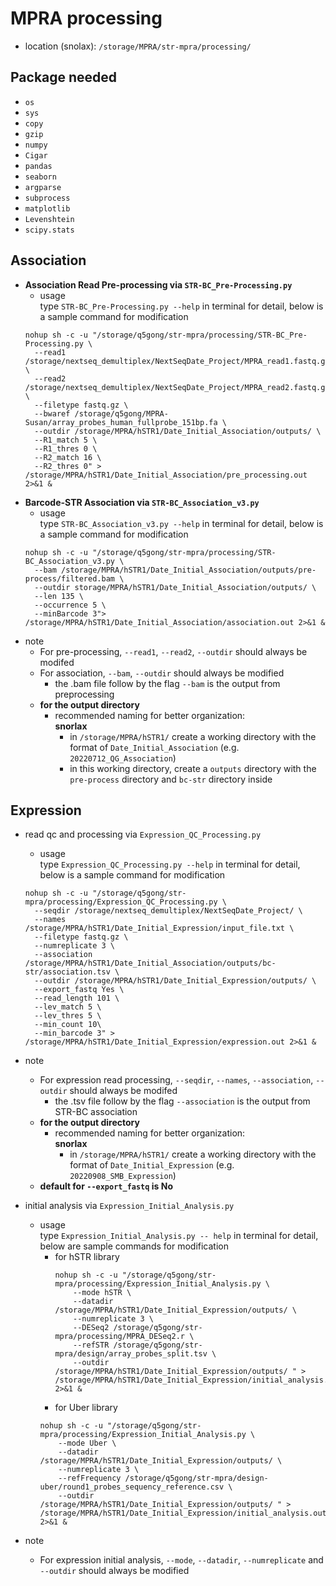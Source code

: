 # MPRA processing 
- location (snolax): `/storage/MPRA/str-mpra/processing/`

## Package needed 
- `os`
- `sys`
- `copy`
- `gzip`
- `numpy`
- `Cigar`
- `pandas`
- `seaborn`
- `argparse`
- `subprocess`
- `matplotlib`
- `Levenshtein`
- `scipy.stats`

## Association
- __Association Read Pre-processing via `STR-BC_Pre-Processing.py`__
    - usage \
      type `STR-BC_Pre-Processing.py --help` in terminal for detail, below is a sample command for modification
    ```shell
    nohup sh -c -u "/storage/q5gong/str-mpra/processing/STR-BC_Pre-Processing.py \
      --read1 /storage/nextseq_demultiplex/NextSeqDate_Project/MPRA_read1.fastq.gz \
      --read2 /storage/nextseq_demultiplex/NextSeqDate_Project/MPRA_read2.fastq.gz \
      --filetype fastq.gz \
      --bwaref /storage/q5gong/MPRA-Susan/array_probes_human_fullprobe_151bp.fa \
      --outdir /storage/MPRA/hSTR1/Date_Initial_Association/outputs/ \
      --R1_match 5 \
      --R1_thres 0 \
      --R2_match 16 \
      --R2_thres 0" > /storage/MPRA/hSTR1/Date_Initial_Association/pre_processing.out 2>&1 &
    ```
- __Barcode-STR Association via `STR-BC_Association_v3.py`__
    - usage \
      type `STR-BC_Association_v3.py --help` in terminal for detail, below is a sample command for modification
    ```shell
    nohup sh -c -u "/storage/q5gong/str-mpra/processing/STR-BC_Association_v3.py \
      --bam /storage/MPRA/hSTR1/Date_Initial_Association/outputs/pre-process/filtered.bam \
      --outdir storage/MPRA/hSTR1/Date_Initial_Association/outputs/ \
      --len 135 \
      --occurrence 5 \
      --minBarcode 3"> /storage/MPRA/hSTR1/Date_Initial_Association/association.out 2>&1 &
    ```
- note 
    - For pre-processing, `--read1`, `--read2`, `--outdir` should always be modifed
    - For association, `--bam`, `--outdir` should always be modified 
        - the .bam file follow by the flag `--bam` is the output from preprocessing 
    - __for the output directory__
        - recommended naming for better organization: \
          __snorlax__
          - in `/storage/MPRA/hSTR1/` create a working directory with the format of `Date_Initial_Association` (e.g. `20220712_QG_Association`)
          - in this working directory, create a `outputs` directory with the `pre-process` directory and `bc-str` directory inside

## Expression 
- read qc and processing via `Expression_QC_Processing.py`
    - usage \
      type `Expression_QC_Processing.py --help` in terminal for detail, below is a sample command for modification
    ```shell
    nohup sh -c -u "/storage/q5gong/str-mpra/processing/Expression_QC_Processing.py \
      --seqdir /storage/nextseq_demultiplex/NextSeqDate_Project/ \
      --names /storage/MPRA/hSTR1/Date_Initial_Expression/input_file.txt \
      --filetype fastq.gz \
      --numreplicate 3 \
      --association /storage/MPRA/hSTR1/Date_Initial_Association/outputs/bc-str/association.tsv \
      --outdir /storage/MPRA/hSTR1/Date_Initial_Expression/outputs/ \
      --export_fastq Yes \
      --read_length 101 \
      --lev_match 5 \
      --lev_thres 5 \
      --min_count 10\
      --min_barcode 3" > /storage/MPRA/hSTR1/Date_Initial_Expression/expression.out 2>&1 &
    ```
- note 
    - For expression read processing, `--seqdir`, `--names`, `--association`, `--outdir` should always be modifed
        - the .tsv file follow by the flag `--association` is the output from STR-BC association 
    - __for the output directory__
        - recommended naming for better organization: \
          __snorlax__
          - in `/storage/MPRA/hSTR1/` create a working directory with the format of `Date_Initial_Expression` (e.g. `20220908_SMB_Expression`)
    - __default for `--export_fastq` is No__
          
- initial analysis via `Expression_Initial_Analysis.py`
    - usage \
      type `Expression_Initial_Analysis.py -- help` in terminal for detail, below are sample commands for modification 
      - for hSTR library 
        ```shell
        nohup sh -c -u "/storage/q5gong/str-mpra/processing/Expression_Initial_Analysis.py \
            --mode hSTR \
            --datadir /storage/MPRA/hSTR1/Date_Initial_Expression/outputs/ \
            --numreplicate 3 \
            --DESeq2 /storage/q5gong/str-mpra/processing/MPRA_DESeq2.r \
            --refSTR /storage/q5gong/str-mpra/design/array_probes_split.tsv \
            --outdir /storage/MPRA/hSTR1/Date_Initial_Expression/outputs/ " > /storage/MPRA/hSTR1/Date_Initial_Expression/initial_analysis.out 2>&1 &
        ```
       - for Uber library
        ```shell
        nohup sh -c -u "/storage/q5gong/str-mpra/processing/Expression_Initial_Analysis.py \
            --mode Uber \
            --datadir /storage/MPRA/hSTR1/Date_Initial_Expression/outputs/ \
            --numreplicate 3 \
            --refFrequency /storage/q5gong/str-mpra/design-uber/round1_probes_sequency_reference.csv \
            --outdir /storage/MPRA/hSTR1/Date_Initial_Expression/outputs/ " > /storage/MPRA/hSTR1/Date_Initial_Expression/initial_analysis.out 2>&1 &
        ```
- note
    - For expression initial analysis, `--mode`, `--datadir`, `--numreplicate` and `--outdir` should always be modified